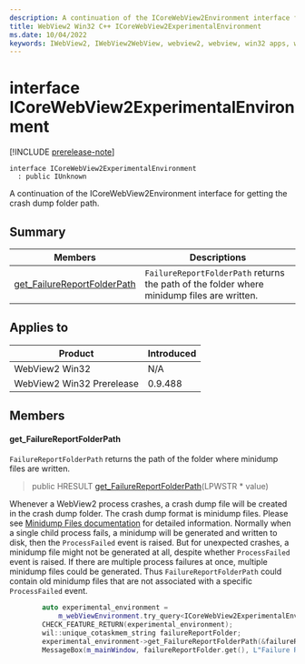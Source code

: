 ```yaml
---
description: A continuation of the ICoreWebView2Environment interface for getting the crash dump folder path.
title: WebView2 Win32 C++ ICoreWebView2ExperimentalEnvironment
ms.date: 10/04/2022
keywords: IWebView2, IWebView2WebView, webview2, webview, win32 apps, win32, edge, ICoreWebView2, ICoreWebView2Controller, browser control, edge html, ICoreWebView2ExperimentalEnvironment
---
```


# interface ICoreWebView2ExperimentalEnvironment

[!INCLUDE [prerelease-note](../includes/prerelease-note.md)]

```
interface ICoreWebView2ExperimentalEnvironment
  : public IUnknown
```

A continuation of the ICoreWebView2Environment interface for getting the crash dump folder path.

## Summary

 Members                        | Descriptions
--------------------------------|---------------------------------------------
[get_FailureReportFolderPath](#get_failurereportfolderpath) | `FailureReportFolderPath` returns the path of the folder where minidump files are written.

## Applies to

Product                         | Introduced
--------------------------------|---------------------------------------------
WebView2 Win32            |    N/A
WebView2 Win32 Prerelease |    0.9.488

## Members

#### get_FailureReportFolderPath

`FailureReportFolderPath` returns the path of the folder where minidump files are written.

> public HRESULT [get_FailureReportFolderPath](#get_failurereportfolderpath)(LPWSTR * value)

Whenever a WebView2 process crashes, a crash dump file will be created in the crash dump folder. The crash dump format is minidump files. Please see [Minidump Files documentation](/windows/win32/debug/minidump-files) for detailed information. Normally when a single child process fails, a minidump will be generated and written to disk, then the `ProcessFailed` event is raised. But for unexpected crashes, a minidump file might not be generated at all, despite whether `ProcessFailed` event is raised. If there are multiple process failures at once, multiple minidump files could be generated. Thus `FailureReportFolderPath` could contain old minidump files that are not associated with a specific `ProcessFailed` event. 
```cpp
        auto experimental_environment =
            m_webViewEnvironment.try_query<ICoreWebView2ExperimentalEnvironment>();
        CHECK_FEATURE_RETURN(experimental_environment);
        wil::unique_cotaskmem_string failureReportFolder;
        experimental_environment->get_FailureReportFolderPath(&failureReportFolder);
        MessageBox(m_mainWindow, failureReportFolder.get(), L"Failure Report Folder", MB_OK);
```

